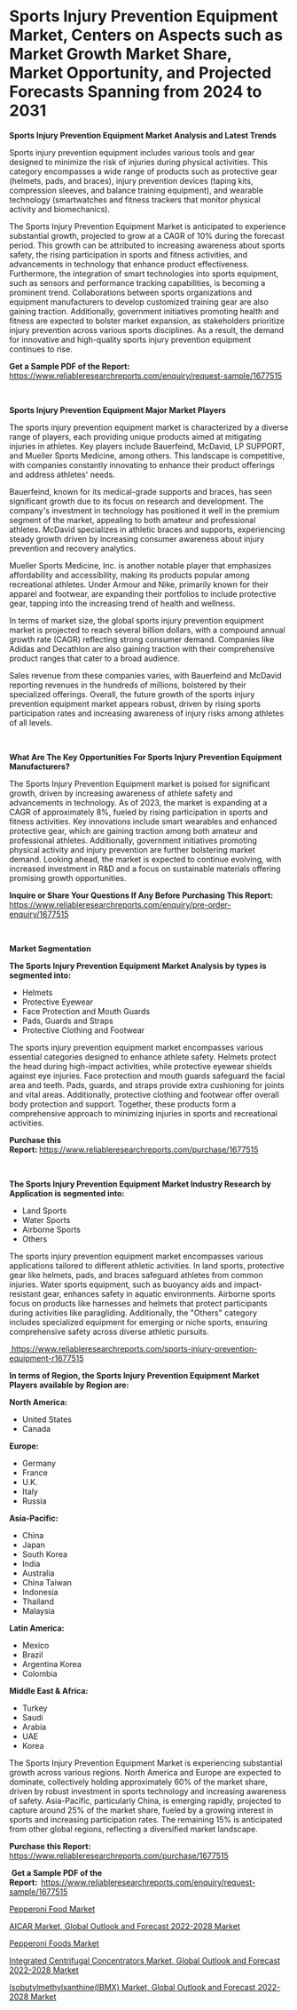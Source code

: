 <p><h1>Sports Injury Prevention Equipment Market, Centers on Aspects such as Market Growth Market Share, Market Opportunity, and Projected Forecasts Spanning from 2024 to 2031</h1></p><p><strong>Sports Injury Prevention Equipment Market Analysis and Latest Trends</strong></p>
<p><p>Sports injury prevention equipment includes various tools and gear designed to minimize the risk of injuries during physical activities. This category encompasses a wide range of products such as protective gear (helmets, pads, and braces), injury prevention devices (taping kits, compression sleeves, and balance training equipment), and wearable technology (smartwatches and fitness trackers that monitor physical activity and biomechanics).</p><p>The Sports Injury Prevention Equipment Market is anticipated to experience substantial growth, projected to grow at a CAGR of 10% during the forecast period. This growth can be attributed to increasing awareness about sports safety, the rising participation in sports and fitness activities, and advancements in technology that enhance product effectiveness. Furthermore, the integration of smart technologies into sports equipment, such as sensors and performance tracking capabilities, is becoming a prominent trend. Collaborations between sports organizations and equipment manufacturers to develop customized training gear are also gaining traction. Additionally, government initiatives promoting health and fitness are expected to bolster market expansion, as stakeholders prioritize injury prevention across various sports disciplines. As a result, the demand for innovative and high-quality sports injury prevention equipment continues to rise.</p></p>
<p><strong>Get a Sample PDF of the Report:&nbsp;</strong> <a href="https://www.reliableresearchreports.com/enquiry/request-sample/1677515?utm_campaign=4&utm_medium=2&utm_source=Github&utm_content=ia&utm_term=14102024&utm_id=sports-injury-prevention-equipment">https://www.reliableresearchreports.com/enquiry/request-sample/1677515</a></p>
<p>&nbsp;</p>
<p><strong>Sports Injury Prevention Equipment Major Market Players</strong></p>
<p><p>The sports injury prevention equipment market is characterized by a diverse range of players, each providing unique products aimed at mitigating injuries in athletes. Key players include Bauerfeind, McDavid, LP SUPPORT, and Mueller Sports Medicine, among others. This landscape is competitive, with companies constantly innovating to enhance their product offerings and address athletes' needs. </p><p>Bauerfeind, known for its medical-grade supports and braces, has seen significant growth due to its focus on research and development. The company's investment in technology has positioned it well in the premium segment of the market, appealing to both amateur and professional athletes. McDavid specializes in athletic braces and supports, experiencing steady growth driven by increasing consumer awareness about injury prevention and recovery analytics.</p><p>Mueller Sports Medicine, Inc. is another notable player that emphasizes affordability and accessibility, making its products popular among recreational athletes. Under Armour and Nike, primarily known for their apparel and footwear, are expanding their portfolios to include protective gear, tapping into the increasing trend of health and wellness.</p><p>In terms of market size, the global sports injury prevention equipment market is projected to reach several billion dollars, with a compound annual growth rate (CAGR) reflecting strong consumer demand. Companies like Adidas and Decathlon are also gaining traction with their comprehensive product ranges that cater to a broad audience.</p><p>Sales revenue from these companies varies, with Bauerfeind and McDavid reporting revenues in the hundreds of millions, bolstered by their specialized offerings. Overall, the future growth of the sports injury prevention equipment market appears robust, driven by rising sports participation rates and increasing awareness of injury risks among athletes of all levels.</p></p>
<p>&nbsp;</p>
<p><strong>What Are The Key Opportunities For Sports Injury Prevention Equipment Manufacturers?</strong></p>
<p><p>The Sports Injury Prevention Equipment market is poised for significant growth, driven by increasing awareness of athlete safety and advancements in technology. As of 2023, the market is expanding at a CAGR of approximately 8%, fueled by rising participation in sports and fitness activities. Key innovations include smart wearables and enhanced protective gear, which are gaining traction among both amateur and professional athletes. Additionally, government initiatives promoting physical activity and injury prevention are further bolstering market demand. Looking ahead, the market is expected to continue evolving, with increased investment in R&D and a focus on sustainable materials offering promising growth opportunities.</p></p>
<p><strong>Inquire or Share Your Questions If Any Before Purchasing This Report:</strong> <a href="https://www.reliableresearchreports.com/enquiry/pre-order-enquiry/1677515?utm_campaign=4&utm_medium=2&utm_source=Github&utm_content=ia&utm_term=14102024&utm_id=sports-injury-prevention-equipment">https://www.reliableresearchreports.com/enquiry/pre-order-enquiry/1677515</a></p>
<p>&nbsp;</p>
<p><strong>Market Segmentation</strong></p>
<p><strong>The Sports Injury Prevention Equipment Market Analysis by types is segmented into:</strong></p>
<p><ul><li>Helmets</li><li>Protective Eyewear</li><li>Face Protection and Mouth Guards</li><li>Pads, Guards and Straps</li><li>Protective Clothing and Footwear</li></ul></p>
<p><p>The sports injury prevention equipment market encompasses various essential categories designed to enhance athlete safety. Helmets protect the head during high-impact activities, while protective eyewear shields against eye injuries. Face protection and mouth guards safeguard the facial area and teeth. Pads, guards, and straps provide extra cushioning for joints and vital areas. Additionally, protective clothing and footwear offer overall body protection and support. Together, these products form a comprehensive approach to minimizing injuries in sports and recreational activities.</p></p>
<p><strong>Purchase this Report:&nbsp;</strong><a href="https://www.reliableresearchreports.com/purchase/1677515?utm_campaign=4&utm_medium=2&utm_source=Github&utm_content=ia&utm_term=14102024&utm_id=sports-injury-prevention-equipment">https://www.reliableresearchreports.com/purchase/1677515</a></p>
<p>&nbsp;</p>
<p><strong>The Sports Injury Prevention Equipment Market Industry Research by Application is segmented into:</strong></p>
<p><ul><li>Land Sports</li><li>Water Sports</li><li>Airborne Sports</li><li>Others</li></ul></p>
<p><p>The sports injury prevention equipment market encompasses various applications tailored to different athletic activities. In land sports, protective gear like helmets, pads, and braces safeguard athletes from common injuries. Water sports equipment, such as buoyancy aids and impact-resistant gear, enhances safety in aquatic environments. Airborne sports focus on products like harnesses and helmets that protect participants during activities like paragliding. Additionally, the "Others" category includes specialized equipment for emerging or niche sports, ensuring comprehensive safety across diverse athletic pursuits.</p></p>
<p><a href="https://www.reliableresearchreports.com/sports-injury-prevention-equipment-r1677515?utm_campaign=4&utm_medium=2&utm_source=Github&utm_content=ia&utm_term=14102024&utm_id=sports-injury-prevention-equipment">&nbsp;https://www.reliableresearchreports.com/sports-injury-prevention-equipment-r1677515</a></p>
<p><strong>In terms of Region, the Sports Injury Prevention Equipment Market Players available by Region are:</strong></p>
<p>
    <p> <strong> North America: </strong>
        <ul>
            <li>United States</li>
            <li>Canada</li>
        </ul>
        </p> 
    <p> <strong> Europe: </strong>
        <ul>
            <li>Germany</li>
            <li>France</li>
            <li>U.K.</li>
            <li>Italy</li>
            <li>Russia</li>
        </ul>
        </p> 
    <p> <strong> Asia-Pacific: </strong>
        <ul>
            <li>China</li>
            <li>Japan</li>
            <li>South Korea</li>
            <li>India</li>
            <li>Australia</li>
            <li>China Taiwan</li>
            <li>Indonesia</li>
            <li>Thailand</li>
            <li>Malaysia</li>
        </ul>
        </p> 
    <p> <strong> Latin America: </strong>
        <ul>
            <li>Mexico</li>
            <li>Brazil</li>
            <li>Argentina Korea</li>
            <li>Colombia</li>
        </ul>
        </p> 
    <p> <strong> Middle East & Africa: </strong>
        <ul>
            <li>Turkey</li>
            <li>Saudi</li>
            <li>Arabia</li>
            <li>UAE</li>
            <li>Korea</li>
        </ul>
    </p>
    </p>
<p><p>The Sports Injury Prevention Equipment Market is experiencing substantial growth across various regions. North America and Europe are expected to dominate, collectively holding approximately 60% of the market share, driven by robust investment in sports technology and increasing awareness of safety. Asia-Pacific, particularly China, is emerging rapidly, projected to capture around 25% of the market share, fueled by a growing interest in sports and increasing participation rates. The remaining 15% is anticipated from other global regions, reflecting a diversified market landscape.</p></p>
<p><strong>Purchase this Report: </strong><a href="https://www.reliableresearchreports.com/purchase/1677515?utm_campaign=4&utm_medium=2&utm_source=Github&utm_content=ia&utm_term=14102024&utm_id=sports-injury-prevention-equipment">https://www.reliableresearchreports.com/purchase/1677515</a></p>
<p>&nbsp;<strong>Get a Sample PDF of the Report:&nbsp;&nbsp;</strong><a href="https://www.reliableresearchreports.com/enquiry/request-sample/1677515?utm_campaign=4&utm_medium=2&utm_source=Github&utm_content=ia&utm_term=14102024&utm_id=sports-injury-prevention-equipment">https://www.reliableresearchreports.com/enquiry/request-sample/1677515</a></p>
<p><strong></strong></p>
<p><p><a href="https://github.com/kathiestrine5ty/Market-Research-Report-List-1/blob/main/pepperoni-food-market.md?utm_campaign=4&utm_medium=2&utm_source=Github&utm_content=ia&utm_term=14102024&utm_id=sports-injury-prevention-equipment">Pepperoni Food Market</a></p><p><a href="https://www.linkedin.com/pulse/aicar-market-global-outlook-forecast-2022-2028-forecasts-boztf?utm_campaign=4&utm_medium=2&utm_source=Github&utm_content=ia&utm_term=14102024&utm_id=sports-injury-prevention-equipment">AICAR Market, Global Outlook and Forecast 2022-2028 Market</a></p><p><a href="https://github.com/HeatherFernandez476/Market-Research-Report-List-1/blob/main/pepperoni-foods-market.md?utm_campaign=4&utm_medium=2&utm_source=Github&utm_content=ia&utm_term=14102024&utm_id=sports-injury-prevention-equipment">Pepperoni Foods Market</a></p><p><a href="https://www.linkedin.com/pulse/trends-global-integrated-centrifugal-concentrators-market-outlook-td4rf?utm_campaign=4&utm_medium=2&utm_source=Github&utm_content=ia&utm_term=14102024&utm_id=sports-injury-prevention-equipment">Integrated Centrifugal Concentrators Market, Global Outlook and Forecast 2022-2028 Market</a></p><p><a href="https://www.linkedin.com/pulse/isobutylmethylxanthineibmx-market-global-outlook-forecast-89fqf?utm_campaign=4&utm_medium=2&utm_source=Github&utm_content=ia&utm_term=14102024&utm_id=sports-injury-prevention-equipment">Isobutylmethylxanthine(IBMX) Market, Global Outlook and Forecast 2022-2028 Market</a></p></p>